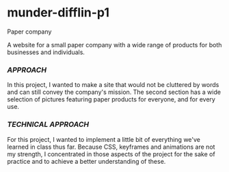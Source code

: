 # munder-difflin-p1
 Paper company

A website for a  small paper company with a wide range of products for both businesses and individuals.

### *APPROACH* 
In this project, I wanted to make a site that would not be cluttered by words and can still convey the company's mission.
The second section has a wide selection of pictures featuring paper products for everyone, and for every use. 

### *TECHNICAL APPROACH* <enter>
For this project, I wanted to implement a little bit of everything we've learned in class thus far. 
Because CSS, keyframes and animations are not my strength, I concentrated in those aspects of the project for the sake of practice 
and to achieve a better understanding of these. 
